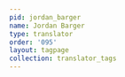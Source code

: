 ```yaml
---
pid: jordan_barger
name: Jordan Barger
type: translator
order: '095'
layout: tagpage
collection: translator_tags
---
```

